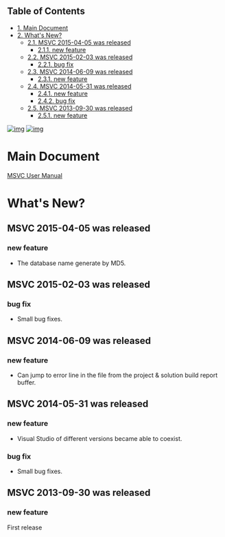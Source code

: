 <div id="table-of-contents">
<h2>Table of Contents</h2>
<div id="text-table-of-contents">
<ul>
<li><a href="#sec-1">1. Main Document</a></li>
<li><a href="#sec-2">2. What's New?</a>
<ul>
<li><a href="#sec-2-1">2.1. MSVC 2015-04-05 was released</a>
<ul>
<li><a href="#sec-2-1-1">2.1.1. new feature</a></li>
</ul>
</li>
<li><a href="#sec-2-2">2.2. MSVC 2015-02-03 was released</a>
<ul>
<li><a href="#sec-2-2-1">2.2.1. bug fix</a></li>
</ul>
</li>
<li><a href="#sec-2-3">2.3. MSVC 2014-06-09 was released</a>
<ul>
<li><a href="#sec-2-3-1">2.3.1. new feature</a></li>
</ul>
</li>
<li><a href="#sec-2-4">2.4. MSVC 2014-05-31 was released</a>
<ul>
<li><a href="#sec-2-4-1">2.4.1. new feature</a></li>
<li><a href="#sec-2-4-2">2.4.2. bug fix</a></li>
</ul>
</li>
<li><a href="#sec-2-5">2.5. MSVC 2013-09-30 was released</a>
<ul>
<li><a href="#sec-2-5-1">2.5.1. new feature</a></li>
</ul>
</li>
</ul>
</li>
</ul>
</div>
</div>


[![img](http://melpa.org/packages/msvc-badge.svg)](http://melpa.org/#/ac-clang) [![img](http://stable.melpa.org/packages/msvc-badge.svg)](http://stable.melpa.org/#/ac-clang)  

# Main Document<a id="sec-1" name="sec-1"></a>

[MSVC User Manual](./doc/manual.ja.md)  

# What's New?<a id="sec-2" name="sec-2"></a>

## MSVC 2015-04-05 was released<a id="sec-2-1" name="sec-2-1"></a>

### new feature<a id="sec-2-1-1" name="sec-2-1-1"></a>

-   The database name generate by MD5.

## MSVC 2015-02-03 was released<a id="sec-2-2" name="sec-2-2"></a>

### bug fix<a id="sec-2-2-1" name="sec-2-2-1"></a>

-   Small bug fixes.

## MSVC 2014-06-09 was released<a id="sec-2-3" name="sec-2-3"></a>

### new feature<a id="sec-2-3-1" name="sec-2-3-1"></a>

-   Can jump to error line in the file from the project & solution build report buffer.

## MSVC 2014-05-31 was released<a id="sec-2-4" name="sec-2-4"></a>

### new feature<a id="sec-2-4-1" name="sec-2-4-1"></a>

-   Visual Studio of different versions became able to coexist.

### bug fix<a id="sec-2-4-2" name="sec-2-4-2"></a>

-   Small bug fixes.

## MSVC 2013-09-30 was released<a id="sec-2-5" name="sec-2-5"></a>

### new feature<a id="sec-2-5-1" name="sec-2-5-1"></a>

First release
